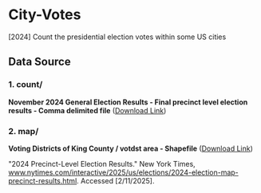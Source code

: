 # City-Votes
[2024] Count the presidential election votes within some US cities
## Data Source
### 1. count/ 
**November 2024 General Election Results - Final precinct level election results - Comma delimited file**
([Download Link](https://cdn.kingcounty.gov/-/media/king-county/depts/elections/results/2024/11/final-results-report.csv))

### 2. map/ 
**Voting Districts of King County / votdst area - Shapefile**
([Download Link](https://gis-kingcounty.opendata.arcgis.com/datasets/a9bcf8b7e83a402aaf68479c244b3131_418/))

"2024 Precinct-Level Election Results." New York Times, www.nytimes.com/interactive/2025/us/elections/2024-election-map-precinct-results.html. Accessed [2/11/2025].
